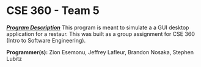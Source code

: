 # CSE 360 - Team 5
***<ins>Program Description</ins>***
This program is meant to simulate a a GUI desktop application for a restaur. This was built as a group assignment for CSE 360 (Intro to Software Engineering).

**Programmer(s):** Zion Esemonu, Jeffrey Lafleur, Brandon Nosaka, Stephen Lubitz
